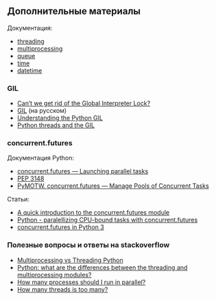 ## Дополнительные материалы

Документация:

* [threading](https://docs.python.org/3/library/threading.html)
* [multiprocessing](https://docs.python.org/3/library/multiprocessing.html)
* [queue](https://docs.python.org/3/library/queue.html)
* [time](https://docs.python.org/3/library/time.html)
* [datetime](https://docs.python.org/3/library/datetime.html)

### GIL

* [Can’t we get rid of the Global Interpreter Lock?](https://docs.python.org/3/faq/library.html#can-t-we-get-rid-of-the-global-interpreter-lock)
* [GIL](http://asvetlov.blogspot.com/2011/07/gil.html) (на русском)
* [Understanding the Python GIL](http://www.dabeaz.com/GIL/)
* [Python threads and the GIL](http://jessenoller.com/blog/2009/02/01/python-threads-and-the-global-interpreter-lock)

### concurrent.futures

Документация Python:

* [concurrent.futures — Launching parallel tasks](https://docs.python.org/3/library/concurrent.futures.html)
* [PEP 3148](https://www.python.org/dev/peps/pep-3148/)
* [PyMOTW. concurrent.futures — Manage Pools of Concurrent Tasks](https://pymotw.com/3/concurrent.futures/index.html)

Статьи:

* [A quick introduction to the concurrent.futures module](http://masnun.com/2016/03/29/python-a-quick-introduction-to-the-concurrent-futures-module.html)
* [Python - paralellizing CPU-bound tasks with concurrent.futures](http://eli.thegreenplace.net/2013/01/16/python-paralellizing-cpu-bound-tasks-with-concurrent-futures)
* [concurrent.futures in Python 3](https://www.ploggingdev.com/2017/01/concurrent.futures-in-python-3/)

### Полезные вопросы и ответы на stackoverflow

* [Multiprocessing vs Threading Python](http://stackoverflow.com/questions/3044580/multiprocessing-vs-threading-python)
* [Python: what are the differences between the threading and multiprocessing modules?](http://stackoverflow.com/questions/18114285/python-what-are-the-differences-between-the-threading-and-multiprocessing-modul)
* [How many processes should I run in parallel?](https://stackoverflow.com/a/23816818)
* [How many threads is too many?](https://stackoverflow.com/questions/481970/how-many-threads-is-too-many)

